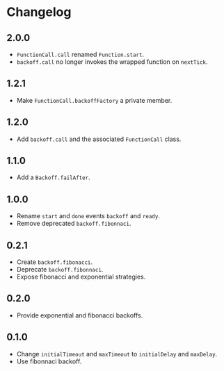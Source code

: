 # Changelog

## 2.0.0

- `FunctionCall.call` renamed `Function.start`.
- `backoff.call` no longer invokes the wrapped function on `nextTick`.

## 1.2.1

- Make `FunctionCall.backoffFactory` a private member.

## 1.2.0

- Add `backoff.call` and the associated `FunctionCall` class.

## 1.1.0

- Add a `Backoff.failAfter`.

## 1.0.0

- Rename `start` and `done` events `backoff` and `ready`.
- Remove deprecated `backoff.fibonnaci`.

## 0.2.1

- Create `backoff.fibonacci`.
- Deprecate `backoff.fibonnaci`.
- Expose fibonacci and exponential strategies.

## 0.2.0

- Provide exponential and fibonacci backoffs.

## 0.1.0

- Change `initialTimeout` and `maxTimeout` to `initialDelay` and `maxDelay`.
- Use fibonnaci backoff.
